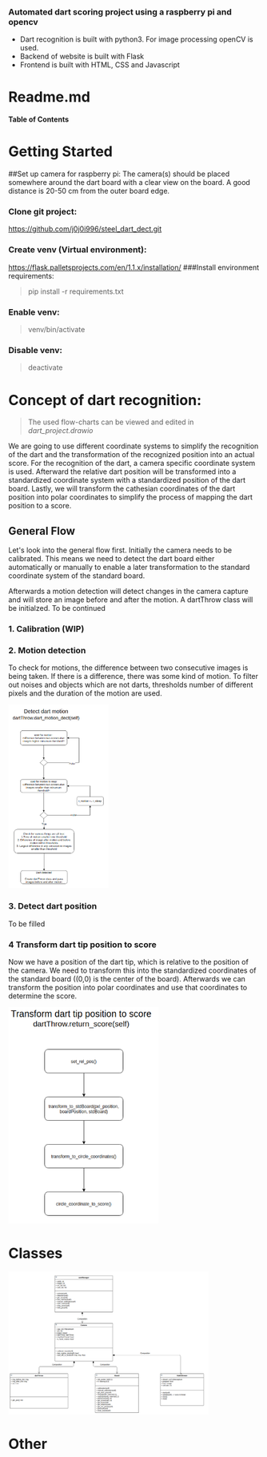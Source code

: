### Automated dart scoring project using a raspberry pi and opencv

- Dart recognition is built with python3. For image processing openCV is used.
- Backend of website is built with Flask
- Frontend is built with HTML, CSS and Javascript

# Readme.md

**Table of Contents**

# Getting Started
##Set up camera for raspberry pi: 
The camera(s) should be placed somewhere around the dart board with a clear view on the board. A good distance is 20-50 cm from the outer board edge. 

### Clone git project:
https://github.com/j0j0i996/steel_dart_dect.git

### Create venv (Virtual environment):
https://flask.palletsprojects.com/en/1.1.x/installation/
###Install environment requirements:
> pip install -r requirements.txt

### Enable venv:
> venv/bin/activate

### Disable venv:
> deactivate

# Concept of dart recognition:

> The used flow-charts can be viewed and edited in *dart_project.drawio*

We are going to use different coordinate systems to simplify the recognition of the dart and the transformation of the recognized position into an actual score. For the recognition of the dart, a camera specific coordinate system is used. Afterward the relative dart position will be transformed into a standardized coordinate system with a standardized position of the dart board. Lastly, we will transform the cathesian coordinates of the dart position into polar coordinates to simplify the process of mapping the dart position to a score.


## General Flow

Let's look into the general flow first. Initially the camera needs to be calibrated. This means we need to detect the dart board either automatically or manually to enable a later transformation to the standard coordinate system of the standard board. 

Afterwards a motion detection will detect changes in the camera capture and will store an image before and after the motion. A dartThrow class will be initialzed. To be continued


### 1. Calibration (WIP)

### 2.  Motion detection

To check for motions, the difference between two consecutive images is being taken. If there is a difference, there was some kind of motion. To filter out noises and objects which are not darts, thresholds number of different pixels and the duration of the motion are used.

<img src="docs/Motion_detection.png?raw=true" alt="drawing" width="200"/>

### 3.  Detect dart position


To be filled

### 4 Transform dart tip position to score

Now we have a position of the dart tip, which is relative to the position of the camera. We need to transform this into the standardized coordinates of the standard board ((0,0) is the center of the board). Afterwards we can transform the position into polar coordinates and use that coordinates to determine the score.

<img src="docs/Get_score_flow.png?raw=true" alt="drawing" width="300"/>

# Classes

<img src="docs/Classes.png?raw=true" alt="drawing" width="400"/>

# Other
